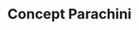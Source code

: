 ---
title: "Concept Parachini"
url: /saint-martin-de-crau/concept-parachini/
shop: Raumausstattung
---